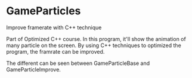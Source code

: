 # GameParticles
 Improve framerate with C++ technique

Part of Optimized C++ course.
In this program, it'll show the animation of many particle on the screen.
By using C++ techniques to optimized the program, the framrate can be improved.

The different can be seen between GameParticleBase and GameParticleImprove.
